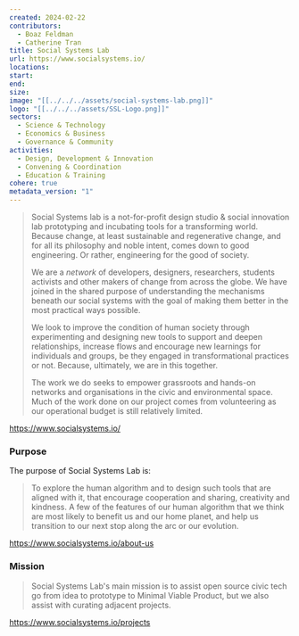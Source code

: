 ```yaml
---
created: 2024-02-22
contributors:
  - Boaz Feldman
  - Catherine Tran
title: Social Systems Lab
url: https://www.socialsystems.io/
locations: 
start: 
end: 
size: 
image: "[[../../../assets/social-systems-lab.png]]"
logo: "[[../../../assets/SSL-Logo.png]]"
sectors:
  - Science & Technology
  - Economics & Business
  - Governance & Community
activities:
  - Design, Development & Innovation
  - Convening & Coordination
  - Education & Training
cohere: true
metadata_version: "1"
---
```

>Social Systems lab is a not-for-profit design studio & social innovation lab prototyping and incubating tools for a transforming world. Because change, at least sustainable and regenerative change, and for all its philosophy and noble intent, comes down to good engineering. Or rather, engineering for the good of society.
>
>We are a _network_ of developers, designers, researchers, students activists and other makers of change from across the globe. We have joined in the shared purpose of understanding the mechanisms beneath our social systems with the goal of making them better in the most practical ways possible.
>
>We look to improve the condition of human society through experimenting and designing new tools to support and deepen relationships, increase flows and encourage new learnings for individuals and groups, be they engaged in transformational practices or not. Because, ultimately, we are in this together.
>
>The work we do seeks to empower grassroots and hands-on networks and organisations in the civic and environmental space. Much of the work done on our project comes from volunteering as our operational budget is still relatively limited.

https://www.socialsystems.io/

### Purpose

The purpose of Social Systems Lab is:

>To explore the human algorithm and to design such tools that are aligned with it, that encourage cooperation and sharing, creativity and kindness. A few of the features of our human algorithm that we think are most likely to benefit us and our home planet, and help us transition to our next stop along the arc or our evolution.

https://www.socialsystems.io/about-us

### Mission

>Social Systems Lab's main mission is to assist open source civic tech go from idea to prototype to Minimal Viable Product, but we also assist with curating adjacent projects.

https://www.socialsystems.io/projects













